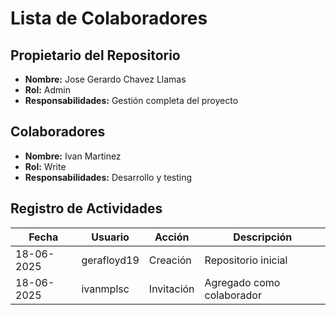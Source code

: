 # Lista de Colaboradores
## Propietario del Repositorio
- **Nombre:** Jose Gerardo Chavez Llamas
- **Rol:** Admin
- **Responsabilidades:** Gestión completa del proyecto
## Colaboradores
- **Nombre:** Ivan Martinez
- **Rol:** Write
- **Responsabilidades:** Desarrollo y testing
## Registro de Actividades
| Fecha | Usuario | Acción | Descripción |
|-------|---------|--------|-------------|
| 18-06-2025 | gerafloyd19 | Creación | Repositorio inicial |
| 18-06-2025 | ivanmplsc | Invitación | Agregado como colaborador |
